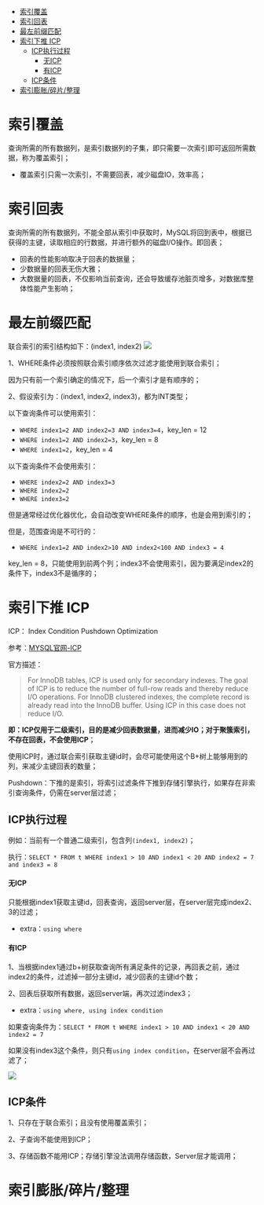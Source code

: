 - [索引覆盖](#索引覆盖)
- [索引回表](#索引回表)
- [最左前缀匹配](#最左前缀匹配)
- [索引下推 ICP](#索引下推-icp)
  - [ICP执行过程](#icp执行过程)
      - [无ICP](#无icp)
      - [有ICP](#有icp)
  - [ICP条件](#icp条件)
- [索引膨胀/碎片/整理](#索引膨胀碎片整理)

# 索引覆盖
查询所需的所有数据列，是索引数据列的子集，即只需要一次索引即可返回所需数据，称为覆盖索引；
- 覆盖索引只需一次索引，不需要回表，减少磁盘IO，效率高；

# 索引回表
查询所需的所有数据列，不能全部从索引中获取时，MySQL将回到表中，根据已获得的主键，读取相应的行数据，并进行额外的磁盘I/O操作。即回表；
- 回表的性能影响取决于回表的数据量；
- 少数据量的回表无伤大雅；
- 大数据量的回表，不仅影响当前查询，还会导致缓存池脏页增多，对数据库整体性能产生影响；

# 最左前缀匹配
联合索引的索引结构如下：(index1, index2)
![](../../images/union-index-2.png)

1、WHERE条件必须按照联合索引顺序依次过滤才能使用到联合索引；

因为只有前一个索引确定的情况下，后一个索引才是有顺序的；

2、假设索引为：(index1, index2, index3)，都为INT类型；

以下查询条件可以使用索引：
- `WHERE index1=2 AND index2=3 AND index3=4`，key_len = 12
- `WHERE index1=2 AND index2=3`，key_len = 8
- `WHERE index1=2`，key_len = 4

以下查询条件不会使用索引：
- `WHERE index2=2 AND index3=3`
- `WHERE index2=2`
- `WHERE index3=2`

但是通常经过优化器优化，会自动改变WHERE条件的顺序，也是会用到索引的；

但是，范围查询是不可行的：
- `WHERE index1=2 AND index2>10 AND index2<100 AND index3 = 4`

key_len = 8，只能使用到前两个列；index3不会使用索引，因为要满足index2的条件下，index3不是循序的；

# 索引下推 ICP
ICP： Index Condition Pushdown Optimization

参考：[MYSQL官网-ICP](https://dev.mysql.com/doc/refman/8.0/en/index-condition-pushdown-optimization.html)

官方描述：
> For InnoDB tables, ICP is used only for secondary indexes. The goal of ICP is to reduce the number of full-row reads and thereby reduce I/O operations. For InnoDB clustered indexes, the complete record is already read into the InnoDB buffer. Using ICP in this case does not reduce I/O.

**即：ICP仅用于二级索引，目的是减少回表数据量，进而减少IO；对于聚簇索引，不存在回表，不会使用ICP**；

使用ICP时，通过联合索引获取主键id时，会尽可能使用这个B+树上能够用到的列，来减少主键回表的数量；

Pushdown：下推的是索引，将索引过滤条件下推到存储引擎执行，如果存在非索引查询条件，仍需在server层过滤；

## ICP执行过程
例如：当前有一个普通二级索引，包含列`(index1, index2)`；

执行：`SELECT * FROM t WHERE index1 > 10 AND index1 < 20 AND index2 = 7 and index3 = 8`

#### 无ICP

只能根据index1获取主键id，回表查询，返回server层，在server层完成index2、3的过滤；

- extra：`using where`

#### 有ICP

1、当根据index1通过b+树获取查询所有满足条件的记录，再回表之前，通过index2的条件，过滤掉一部分主键id，减少回表的主键id个数；

2、回表后获取所有数据，返回server端，再次过滤index3；

- extra：`using where, using index condition`

如果查询条件为：`SELECT * FROM t WHERE index1 > 10 AND index1 < 20 AND index2 = 7`

如果没有index3这个条件，则只有`using index condition`，在server层不会再过滤了；

![](../../images/icp-2.png)


## ICP条件
1、只存在于联合索引；且没有使用覆盖索引；

2、子查询不能使用到ICP；

3、存储函数不能用ICP；存储引擎没法调用存储函数，Server层才能调用；


# 索引膨胀/碎片/整理